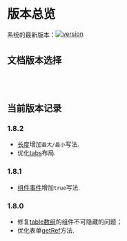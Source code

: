 # 版本总览

<div style="margin: 5px 0 0 0; font-size: 14px; min-height: 24px;">
  <span style="vertical-align: top;">系统的最新版本：</span><a href="https://www.npmjs.com/package/vue-easy-form" target="_blank"><img src="https://img.shields.io/npm/v/vue-easy-form.svg" alt="version"></a>
</div>

## 文档版本选择
<div style="margin: 10px 0; min-height: 34px;">
<ClientOnly>
  <version-select></version-select>
</ClientOnly>
</div>

## 当前版本记录
### 1.8.2
- [长度](../base/d-col-group.md)增加`最大/最小`写法.
- 优化[tabs](../base/tabs.md#实例)布局.

### 1.8.1
- [组件事件](../base/com-format.md#组件事件)增加`true`写法.

### 1.8.0
- 修复[table数组](../base/array.md)的组件不可隐藏的问题；
- 优化表单[getRef](../base/form.md#表单方法)方法.


